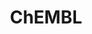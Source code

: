 ---
bigquery: https://console.cloud.google.com/bigquery?p=patents-public-data&d=ebi_chembl&page=dataset
citation: '"The ChEMBL database in 2017." Anna Gaulton, Anne Hersey, Michał Nowotka,
  A Patrícia Bento, Jon Chambers, David Mendez, Prudence Mutowo, Francis Atkinson,
  Louisa J Bellis, Elena Cibrián-Uhalte, Mark Davies, Nathan Dedman, Anneli Karlsson,
  María Paula Magariños, John P Overington, George Papadatos, Ines Smit, Andrew R
  Leach Nucleic acids Research (2017) 45 (Database Issue), D945-D954'
contributors: European Bioinformatics Institute
cost: None
description: ChEMBL Data is a manually curated database of small molecules used in
  drug discovery, including information about existing patented drugs.
documentation: 'schema: https://www.ebi.ac.uk/chembl/db_schema


  '
last_edit: Mon, 04 Apr 2022 19:07:30 GMT
location: https://console.cloud.google.com/marketplace/product/google_patents_public_datasets/chembl
maintained_by: EMBL-EBI, an outstation of European Molecular Biology Laboratory
related_publications: '

  ChEMBL: towards direct deposition of bioassay data.


  Mendez D, Gaulton A, Bento AP, Chambers J, De Veij M, Félix E, Magariños MP, Mosquera
  JF, Mutowo P, Nowotka M, Gordillo-Marañón M, Hunter F, Junco L, Mugumbate G, Rodriguez-Lopez
  M, Atkinson F, Bosc N, Radoux CJ, Segura-Cabrera A, Hersey A, Leach AR.


  — Nucleic Acids Res. 2019; 47(D1):D930-D940. doi: 10.1093/nar/gky1075

  '
schema_fields: '[''confidence_score'', ''parent_molregno'', ''drugind_id'', ''source'',
  ''le'', ''cell_source_tax_id'', ''tax_id'', ''short_name'', ''parameter_value'',
  ''irac_code'', ''mw_freebase'', ''title'', ''direct_interaction'', ''standard_units'',
  ''withdrawn_year'', ''applicant_full_name'', ''compound_name'', ''description'',
  ''inorganic_flag'', ''hbd'', ''aidx'', ''parent_type'', ''class_level'', ''full_mwt'',
  ''name'', ''level5'', ''active_molregno'', ''chirality'', ''l5'', ''db_source'',
  ''ddd_value'', ''usan_substem'', ''standard_text_value'', ''target_type'', ''max_phase_for_ind'',
  ''first_page'', ''cellosaurus_id'', ''start_position'', ''mechanism_comment'', ''src_short_name'',
  ''journal'', ''normal_range_max'', ''entity_type'', ''l2'', ''toid'', ''cx_logd'',
  ''molecular_species'', ''published_relation'', ''ridx'', ''prod_pat_id'', ''prodrug'',
  ''published_type'', ''heavy_atoms'', ''level1'', ''molsyn_id'', ''hrac_class_id'',
  ''tbl'', ''warning_type'', ''entity_id'', ''sequence'', ''type'', ''ddd_comment'',
  ''uo_units'', ''efo_id'', ''chebi_par_id'', ''topical'', ''level2_description'',
  ''site_name'', ''level3_description'', ''src_description'', ''warning_class'', ''sequence_md5sum'',
  ''mol_hrac_id'', ''withdrawn_class'', ''mecref_id'', ''doc_type'', ''pchembl_value'',
  ''trade_name'', ''binding_site_comment'', ''related_tid'', ''activity_count'', ''domain_name'',
  ''normal_range_min'', ''hba'', ''warning_description'', ''cpd_str_alert_id'', ''level1_description'',
  ''selectivity_comment'', ''submission_date'', ''nda_type'', ''smarts'', ''active_ingredient'',
  ''relationship'', ''patent_expire_date'', ''downgraded'', ''enzyme_tid'', ''company'',
  ''doi'', ''l3'', ''standard_type'', ''source_domain_id'', ''tid'', ''hba_lipinski'',
  ''therapeutic_flag'', ''pubmed_id'', ''bei'', ''actsm_id'', ''targrel_id'', ''indication_class'',
  ''strength'', ''warning_country'', ''bto_id'', ''l4'', ''bao_format'', ''mec_id'',
  ''rgid'', ''rtb'', ''alogp'', ''psa'', ''l6'', ''acd_logd'', ''protein_class_synonym'',
  ''l7'', ''cell_name'', ''first_approval'', ''assay_organism'', ''pathway_key'',
  ''num_ro5_violations'', ''oral'', ''prediction_method'', ''withdrawn_country'',
  ''assay_id'', ''action_type'', ''num_lipinski_ro5_violations'', ''ref_url'', ''tissue_id'',
  ''pathway_id'', ''ref_type'', ''creation_date'', ''availability_type'', ''standard_value'',
  ''usan_stem_id'', ''level2'', ''component_type'', ''target_desc'', ''research_stem'',
  ''assay_cell_type'', ''qed_weighted'', ''previous_company'', ''src_id'', ''compound_key'',
  ''class_type'', ''aromatic_rings'', ''metref_id'', ''activity_id'', ''cell_description'',
  ''tid_fixed'', ''bao_endpoint'', ''stem'', ''clo_id'', ''lle'', ''parent_go_id'',
  ''first_in_class'', ''ap_id'', ''parent_id'', ''efo_term'', ''published_value'',
  ''relationship_type'', ''met_id'', ''assay_param_id'', ''qudt_units'', ''approval_date'',
  ''alert_set_id'', ''assay_tax_id'', ''mesh_id'', ''assay_category'', ''num_alerts'',
  ''units'', ''drug_product_flag'', ''mc_target_name'', ''level3'', ''who_extra'',
  ''authors'', ''uberon_id'', ''assay_test_type'', ''dosage_form'', ''ddd_id'', ''stem_class'',
  ''bao_id'', ''doc_id'', ''as_id'', ''molfile'', ''assay_strain'', ''full_molformula'',
  ''withdrawn_flag'', ''mutation'', ''oc_id'', ''standard_relation'', ''sitecomp_id'',
  ''drug_record_id'', ''assay_type'', ''subgroup'', ''cx_logp'', ''warnref_id'', ''data_validity_comment'',
  ''natural_product'', ''frac_code'', ''accession'', ''cell_source_tissue'', ''ad_type'',
  ''product_id'', ''metabolite_record_id'', ''syn_type'', ''warning_year'', ''path'',
  ''priority'', ''src_assay_id'', ''site_id'', ''molregno'', ''enzyme_name'', ''homologue'',
  ''set_name'', ''protein_class_desc'', ''l8'', ''patent_no'', ''organism'', ''ref_id'',
  ''patent_use_code'', ''smid'', ''hbd_lipinski'', ''definition'', ''mechanism_of_action'',
  ''protein_class_id'', ''end_position'', ''domain_description'', ''parenteral'',
  ''parameter_type'', ''mesh_heading'', ''species_group_flag'', ''standard_inchi_key'',
  ''cell_id'', ''curation_comment'', ''caloha_id'', ''abstract'', ''domain_type'',
  ''std_act_id'', ''publication_number'', ''label'', ''helm_notation'', ''sei'', ''go_id'',
  ''assay_source'', ''standard_inchi'', ''job_id'', ''aspect'', ''result_flag'', ''mol_irac_id'',
  ''status'', ''updated_by'', ''last_active'', ''delist_flag'', ''predbind_id'', ''standard_upper_value'',
  ''structure_type'', ''ddd_units'', ''comp_go_id'', ''domain_id'', ''cell_source_organism'',
  ''warning_id'', ''acd_most_bpka'', ''ro3_pass'', ''assay_tissue'', ''black_box_warning'',
  ''biocomp_id'', ''atc_code'', ''text_value'', ''assay_desc'', ''activity_comment'',
  ''comments'', ''db_version'', ''acd_logp'', ''drug_substance_flag'', ''orig_description'',
  ''volume'', ''annotation'', ''year'', ''mw_monoisotopic'', ''molecular_mechanism'',
  ''targcomp_id'', ''log_id'', ''component_synonym'', ''acd_most_apka'', ''idx'',
  ''site_residues'', ''l1'', ''version'', ''src_compound_id'', ''mc_organism'', ''indref_id'',
  ''ass_cls_map_id'', ''usan_stem_definition'', ''level4'', ''mol_frac_id'', ''compd_id'',
  ''dosed_ingredient'', ''chembl_id'', ''mc_target_type'', ''component_id'', ''disease_efficacy'',
  ''met_conversion'', ''cl_lincs_id'', ''alert_id'', ''issue'', ''level4_description'',
  ''upper_value'', ''cell_ontology_id'', ''ddd_admr'', ''alert_name'', ''usan_stem'',
  ''assay_subcellular_fraction'', ''patent_id'', ''substrate_record_id'', ''mol_atc_id'',
  ''target_mapping'', ''hrac_code'', ''ingredient'', ''res_stem_id'', ''confidence'',
  ''curated_by'', ''isoform'', ''stat'', ''major_class'', ''frac_class_id'', ''polymer_flag'',
  ''max_phase'', ''who_name'', ''relation'', ''published_units'', ''last_page'', ''route'',
  ''country'', ''usan_year'', ''assay_class_id'', ''formulation_id'', ''compsyn_id'',
  ''potential_duplicate'', ''canonical_smiles'', ''record_id'', ''irac_class_id'',
  ''met_comment'', ''standard_flag'', ''variant_id'', ''comp_class_id'', ''synonyms'',
  ''withdrawn_reason'', ''mc_tax_id'', ''pref_name'', ''mc_target_accession'', ''cx_most_bpka'',
  ''protclasssyn_id'', ''molecule_type'', ''co_stem_id'', ''value'', ''cx_most_apka'',
  ''updated_on'', ''relationship_desc'', ''innovator_company'', ''cidx'']'
shortname: chembl
tags:
- biotechnology
- health
- chemical
- bioinformatics
- medical
terms_of_use: CC BY-SA 3.0
title: ChEMBL
uuid: e232a192-965c-4ec9-904c-155b6dfe56c5
---
